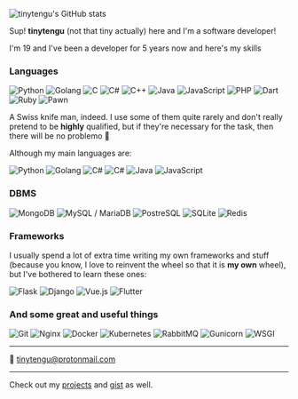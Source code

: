 ![tinytengu's GitHub stats](https://github-readme-stats.vercel.app/api?username=tinytengu&count_private=true&include_all_commits=1&show_icons=true&theme=dark&icon_color=0b7bbf&bg_color=101419&hide_border=1&title_color=0b7bbf&custom_title=tinytengu's+GitHub+Stats)


Sup! **tinytengu** (not that tiny actually) here and I'm a software developer!

I'm 19 and I've been a developer for 5 years now and here's my skills

### Languages
![Python](https://img.shields.io/badge/-Python-161b22?style=flat-square&logo=python)
![Golang](https://img.shields.io/badge/-Go-161b22?style=flat-square&logo=go)
![C](https://img.shields.io/badge/-C-161b22?style=flat-square&logo=c)
![C#](https://img.shields.io/badge/-_(w/_WPF)-161b22?style=flat-square&logo=c-sharp)
![C++](https://img.shields.io/badge/-C++-161b22?style=flat-square&logo=cplusplus)
![Java](https://img.shields.io/badge/-Java-161b22?style=flat-square&logo=Java)
![JavaScript](https://img.shields.io/badge/-JavaScript-161b22?style=flat-square&logo=JavaScript)
![PHP](https://img.shields.io/badge/-PHP-161b22?style=flat-square&logo=PHP)
![Dart](https://img.shields.io/badge/-Dart-161b22?style=flat-square&logo=Dart)
![Ruby](https://img.shields.io/badge/-Ruby-161b22?style=flat-square&logo=Ruby)
![Pawn](https://img.shields.io/badge/-Pawn-161b22?style=flat-square&logo=Pawn)

A Swiss knife man, indeed. I use some of them quite rarely and don't really pretend to be **highly** qualified, but if they're necessary for the task, then there will be no problemo 🗿

Although my main languages are:

![Python](https://img.shields.io/badge/-Python-161b22?style=flat-square&logo=python)
![Golang](https://img.shields.io/badge/-Go-161b22?style=flat-square&logo=go)
![C#](https://img.shields.io/badge/-_(w/_WPF)-161b22?style=flat-square&logo=c-sharp)
![C#](https://img.shields.io/badge/-C++-161b22?style=flat-square&logo=cplusplus)
![Java](https://img.shields.io/badge/-Java-161b22?style=flat-square&logo=Java)
![JavaScript](https://img.shields.io/badge/-JavaScript-161b22?style=flat-square&logo=JavaScript)


### DBMS
![MongoDB](https://img.shields.io/badge/-MongoDB-161b22?style=flat-square&logo=mongodb)
![MySQL / MariaDB](https://img.shields.io/badge/-MySQL_/_MariaDB-161b22?style=flat-square&logo=mysql)
![PostreSQL](https://img.shields.io/badge/-PostreSQL-161b22?style=flat-square&logo=postgresql)
![SQLite](https://img.shields.io/badge/-SQLite-161b22?style=flat-square&logo=sqlite)
![Redis](https://img.shields.io/badge/-Redis-161b22?style=flat-square&logo=redis)


### Frameworks
I usually spend a lot of extra time writing my own frameworks and stuff (because you know, I love to reinvent the wheel so that it is **my own** wheel), but I've bothered to learn these ones:

![Flask](https://img.shields.io/badge/-Flask-161b22?style=flat-square&logo=flask)
![Django](https://img.shields.io/badge/-Django-161b22?style=flat-square&logo=django)
![Vue.js](https://img.shields.io/badge/-Vue.js-161b22?style=flat-square&logo=vuedotjs)
![Flutter](https://img.shields.io/badge/-Flutter-161b22?style=flat-square&logo=Flutter)

### And some great and useful things
![Git](https://img.shields.io/badge/-Git-161b22?style=flat-square&logo=Git)
![Nginx](https://img.shields.io/badge/-Nginx-161b22?style=flat-square&logo=Nginx)
![Docker](https://img.shields.io/badge/-Docker-161b22?style=flat-square&logo=Docker)
![Kubernetes](https://img.shields.io/badge/-Kubernetes-161b22?style=flat-square&logo=Kubernetes)
![RabbitMQ](https://img.shields.io/badge/-RabbitMQ-161b22?style=flat-square&logo=RabbitMQ)
![Gunicorn](https://img.shields.io/badge/-Gunicorn-161b22?style=flat-square&logo=gunicorn)
![WSGI](https://img.shields.io/badge/-WSGI-161b22?style=flat-square&logo=WSGI)

___
📧 [tinytengu@protonmail.com](mailto:tinytengu@protonmail.com)
___
Check out my [projects](https://github.com/tinytengu?tab=repositories&q=&type=&language=&sort=stargazers) and [gist](https://gist.github.com/tinytengu) as well.
